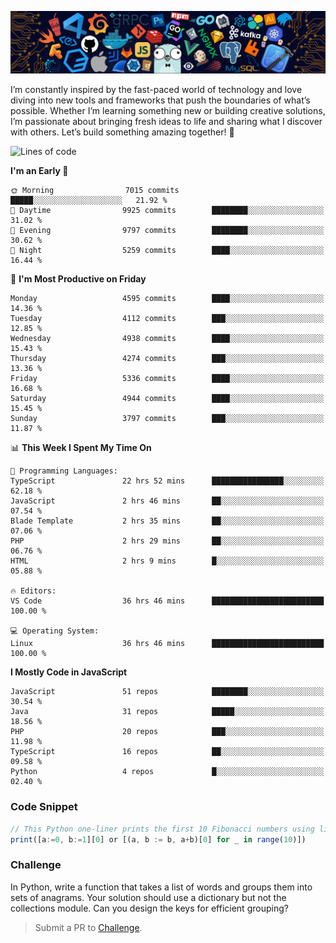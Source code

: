 ![](https://github.com/0x3EF8/0x3EF8/raw/main/images/header_.png)

I’m constantly inspired by the fast-paced world of technology and love diving into new tools and frameworks that push the boundaries of what’s possible. Whether I’m learning something new or building creative solutions, I’m passionate about bringing fresh ideas to life and sharing what I discover with others. Let’s build something amazing together! 🚀

<!--START_SECTION:header-->
![Lines of code](https://img.shields.io/badge/From%20Hello%20World%20I%27ve%20Written-23.1%20million%20lines%20of%20code-blue)

**I'm an Early 🐤** 

```text
🌞 Morning                7015 commits        █████░░░░░░░░░░░░░░░░░░░░   21.92 % 
🌆 Daytime                9925 commits        ████████░░░░░░░░░░░░░░░░░   31.02 % 
🌃 Evening                9797 commits        ████████░░░░░░░░░░░░░░░░░   30.62 % 
🌙 Night                  5259 commits        ████░░░░░░░░░░░░░░░░░░░░░   16.44 % 
```
📅 **I'm Most Productive on Friday** 

```text
Monday                   4595 commits        ████░░░░░░░░░░░░░░░░░░░░░   14.36 % 
Tuesday                  4112 commits        ███░░░░░░░░░░░░░░░░░░░░░░   12.85 % 
Wednesday                4938 commits        ████░░░░░░░░░░░░░░░░░░░░░   15.43 % 
Thursday                 4274 commits        ███░░░░░░░░░░░░░░░░░░░░░░   13.36 % 
Friday                   5336 commits        ████░░░░░░░░░░░░░░░░░░░░░   16.68 % 
Saturday                 4944 commits        ████░░░░░░░░░░░░░░░░░░░░░   15.45 % 
Sunday                   3797 commits        ███░░░░░░░░░░░░░░░░░░░░░░   11.87 % 
```


📊 **This Week I Spent My Time On** 

```text
💬 Programming Languages: 
TypeScript               22 hrs 52 mins      ████████████████░░░░░░░░░   62.18 % 
JavaScript               2 hrs 46 mins       ██░░░░░░░░░░░░░░░░░░░░░░░   07.54 % 
Blade Template           2 hrs 35 mins       ██░░░░░░░░░░░░░░░░░░░░░░░   07.06 % 
PHP                      2 hrs 29 mins       ██░░░░░░░░░░░░░░░░░░░░░░░   06.76 % 
HTML                     2 hrs 9 mins        █░░░░░░░░░░░░░░░░░░░░░░░░   05.88 % 

🔥 Editors: 
VS Code                  36 hrs 46 mins      █████████████████████████   100.00 % 

💻 Operating System: 
Linux                    36 hrs 46 mins      █████████████████████████   100.00 % 
```

**I Mostly Code in JavaScript** 

```text
JavaScript               51 repos            ████████░░░░░░░░░░░░░░░░░   30.54 % 
Java                     31 repos            █████░░░░░░░░░░░░░░░░░░░░   18.56 % 
PHP                      20 repos            ███░░░░░░░░░░░░░░░░░░░░░░   11.98 % 
TypeScript               16 repos            ██░░░░░░░░░░░░░░░░░░░░░░░   09.58 % 
Python                   4 repos             █░░░░░░░░░░░░░░░░░░░░░░░░   02.40 % 
```




<!--END_SECTION:header-->

<!--START_SECTION:footer-->
### Code Snippet
```js
// This Python one-liner prints the first 10 Fibonacci numbers using list comprehension and tuple unpacking.
print([a:=0, b:=1][0] or [(a, b := b, a+b)[0] for _ in range(10)])
```
### Challenge
In Python, write a function that takes a list of words and groups them into sets of anagrams. Your solution should use a dictionary but not the collections module. Can you design the keys for efficient grouping?
<!--END_SECTION:footer-->
> Submit a PR to [Challenge](https://github.com/mrepol742/challenge/fork).
